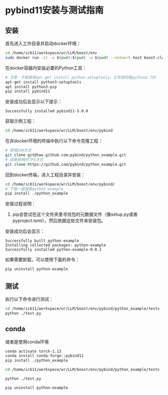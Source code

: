 # pybind11安装与测试指南

## 安装

首先进入工作目录并启动docker环境：
```bash
cd /home/ic611/workspace/wr/LLM/boost/env
sudo docker run -it -v $(pwd):$(pwd) -w $(pwd) --network host boost-clang11
```

在docker容器内安装必要的Python工具：
```bash
# 注意：不能使用apt-get install python-setuptools，它安装的是python2.7的
apt-get install python3-setuptools
apt install python3-pip
pip install pybind11
```

安装成功后会显示以下提示：
```
Successfully installed pybind11-3.0.0
```

获取示例工程：
```bash
cd /home/ic611/workspace/wr/LLM/boost/env/pybind
```

在非docker环境的终端中执行以下命令克隆工程：
```bash
# 使用SSH方式
git clone git@two.github.com:pybind/python_example.git
# 或者使用HTTPS方式
git clone https://github.com/pybind/python_example.git
```

回到docker终端，进入工程目录并安装：
```bash
cd /home/ic611/workspace/wr/LLM/boost/env/pybind/
# 下面一级就是python_example
pip install ./python_example
```

安装过程说明：
1. pip会尝试在这个文件夹里寻找包的元数据文件（像setup.py或者pyproject.toml），然后依据这些文件来安装包。

安装成功后会显示：
```
Successfully built python-example
Installing collected packages: python-example
Successfully installed python-example-0.0.1
```

如果需要卸载，可以使用下面的命令：
```bash
pip uninstall python-example
```

## 测试

执行以下命令进行测试：
```bash
cd /home/ic611/workspace/wr/LLM/boost/env/pybind/python_example/tests
python ./test.py
```


## conda
或者是使用conda环境
```bash
conda activate torch-1.13
conda install conda-forge::pybind11
pip install ./python_example

cd /home/ic611/workspace/wr/LLM/boost/env/pybind/python_example/tests

python ./test.py

pip uninstall python-example
```